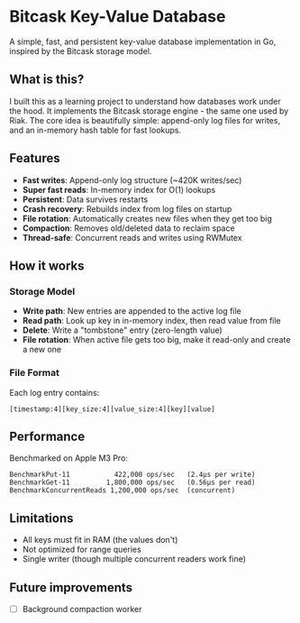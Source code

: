 # Bitcask Key-Value Database

A simple, fast, and persistent key-value database implementation in Go, inspired by the Bitcask storage model.

## What is this?

I built this as a learning project to understand how databases work under the hood. It implements the Bitcask storage engine - the same one used by Riak. The core idea is beautifully simple: append-only log files for writes, and an in-memory hash table for fast lookups.

## Features

- **Fast writes**: Append-only log structure (~420K writes/sec)
- **Super fast reads**: In-memory index for O(1) lookups
- **Persistent**: Data survives restarts
- **Crash recovery**: Rebuilds index from log files on startup
- **File rotation**: Automatically creates new files when they get too big
- **Compaction**: Removes old/deleted data to reclaim space
- **Thread-safe**: Concurrent reads and writes using RWMutex

## How it works

### Storage Model
- **Write path**: New entries are appended to the active log file
- **Read path**: Look up key in in-memory index, then read value from file
- **Delete**: Write a "tombstone" entry (zero-length value)
- **File rotation**: When active file gets too big, make it read-only and create a new one

### File Format
Each log entry contains:
```
[timestamp:4][key_size:4][value_size:4][key][value]
```

## Performance

Benchmarked on Apple M3 Pro:

```
BenchmarkPut-11           422,000 ops/sec   (2.4μs per write)
BenchmarkGet-11         1,800,000 ops/sec   (0.56μs per read)
BenchmarkConcurrentReads 1,200,000 ops/sec  (concurrent)
```

## Limitations

- All keys must fit in RAM (the values don't)
- Not optimized for range queries
- Single writer (though multiple concurrent readers work fine)

## Future improvements
- [ ] Background compaction worker
